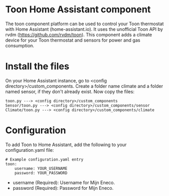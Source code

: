 # Toon Home Assistant component

The toon component platform can be used to control your Toon thermostat with Home Assistant (home-assistant.io). It uses the unofficial Toon API
by rvdm (https://github.com/rvdm/toon). This component adds a climate device for your Toon thermostat and
sensors for power and gas consumption.

Install the files
===

On your Home Assistant instance, go to \<config directory\>/custom_components. Create a folder name climate
and a folder named sensor, if they don't already exist. Now copy the files:
```
toon.py ---> <config directory>/custom_components
Sensor/toon.py ---> <config directory>/custom_components/sensor
Climate/toon.py ---> <config directory>/custom_components/climate
```
Configuration
===

To add Toon to Home Assistant, add the following to your configuration.yaml file:
```
# Example configuration.yaml entry
toon:
    username: YOUR_USERNAME
    password: YOUR_PASSWORD
```
- username (Required): Username for Mijn Eneco.
- password (Required): Password for Mijn Eneco.
